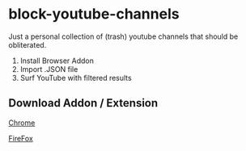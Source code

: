 # block-youtube-channels
Just a personal collection of (trash) youtube channels that should be obliterated.

1. Install Browser Addon
2. Import .JSON file
3. Surf YouTube with filtered results

## Download Addon / Extension

[Chrome](https://chrome.google.com/webstore/detail/video-blocker/jknkjnpcbbgcbdbaampbjlhkcghmgfhk?hl=en)

[FireFox](https://addons.mozilla.org/en-US/firefox/addon/video-blocker/)
